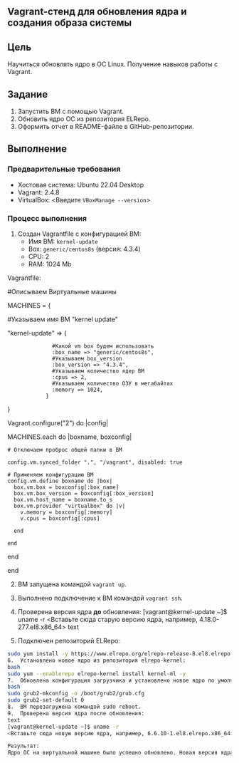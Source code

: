 ## Vagrant-стенд для обновления ядра и создания образа системы

## Цель
Научиться обновлять ядро в ОС Linux. Получение навыков работы с Vagrant.

## Задание
1. Запустить ВМ с помощью Vagrant.
2. Обновить ядро ОС из репозитория ELRepo.
3. Оформить отчет в README-файле в GitHub-репозитории.

## Выполнение

### Предварительные требования
* Хостовая система: Ubuntu 22.04 Desktop
* Vagrant: 2.4.8
* VirtualBox: <Введите `VBoxManage --version`>

### Процесс выполнения
1. Создан Vagrantfile с конфигурацией ВМ:
   * Имя ВМ: `kernel-update`
   * Box: `generic/centos8s` (версия: 4.3.4)
   * CPU: 2
   * RAM: 1024 Mb

Vagrantfile:

#Описываем Виртуальные машины

MACHINES = {

  #Указываем имя ВМ "kernel update"
  
  "kernel-update" => {
  
                  #Какой vm box будем использовать
                  :box_name => "generic/centos8s",
                  #Указываем box_version
                  :box_version => "4.3.4",
                  #Указываем количество ядер ВМ
                  :cpus => 2,
                  #Указываем количество ОЗУ в мегабайтах
                  :memory => 1024,
                }
}

Vagrant.configure("2") do |config|

  MACHINES.each do |boxname, boxconfig|
  
    # Отключаем проброс общей папки в ВМ
    
    config.vm.synced_folder ".", "/vagrant", disabled: true

    # Применяем конфигурацию ВМ
    config.vm.define boxname do |box|
      box.vm.box = boxconfig[:box_name]
      box.vm.box_version = boxconfig[:box_version]
      box.vm.host_name = boxname.to_s
      box.vm.provider "virtualbox" do |v|
        v.memory = boxconfig[:memory]
        v.cpus = boxconfig[:cpus]
        
      end
      
    end
    
  end
  
end

2. ВМ запущена командой `vagrant up`.

3. Выполнено подключение к ВМ командой `vagrant ssh`.

4. Проверена версия ядра **до** обновления:
[vagrant@kernel-update ~]$ uname -r
<Вставьте сюда старую версию ядра, например, 4.18.0-277.el8.x86_64>
text

5. Подключен репозиторий ELRepo:
```bash
sudo yum install -y https://www.elrepo.org/elrepo-release-8.el8.elrepo.noarch.rpm
6.	Установлено новое ядро из репозитория elrepo-kernel:
bash
sudo yum --enablerepo elrepo-kernel install kernel-ml -y
7.	Обновлена конфигурация загрузчика и установлено новое ядро по умолчанию:
bash
sudo grub2-mkconfig -o /boot/grub2/grub.cfg
sudo grub2-set-default 0
8.	ВМ перезагружена командой sudo reboot.
9.	Проверена версия ядра после обновления:
text
[vagrant@kernel-update ~]$ uname -r
<Вставьте сюда новую версию ядра, например, 6.6.10-1.el8.elrepo.x86_64>

Результат:
Ядро ОС на виртуальной машине было успешно обновлено. Новая версия ядра: <Новая версия ядра>.
